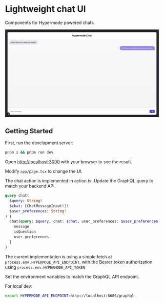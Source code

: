 # Lightweight chat UI

Components for Hypermode powered chats.

![chat UI](image.png)

## Getting Started

First, run the development server:

```bash
pnpm i && pnpm run dev
```

Open [http://localhost:3000](http://localhost:3000) with your browser to see the result.

Modify `app/page.tsx` to change the UI.

The chat action is implemented in action.ts. Update the GraphQL query to match your backend API.

```graphql
query chat(
  $query: String!
  $chat: [ChatMessageInput!]!
  $user_preferences: String!
) {
  chat(query: $query, chat: $chat, user_preferences: $user_preferences) {
    message
    isQuestion
    user_preferences
  }
}
```

The current implementation is using a simple fetch at `process.env.HYPERMODE_API_ENDPOINT`, with the
Bearer token authorization using `process.env.HYPERMODE_API_TOKEN`

Set the environment variables to match the GraphQL API endpoint.

For local dev:

```bash
export HYPERMODE_API_ENDPOINT=http://localhost:8686/graphql
```
